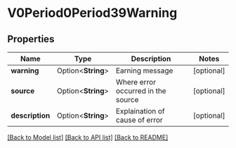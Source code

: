 # V0Period0Period39Warning

## Properties

Name | Type | Description | Notes
------------ | ------------- | ------------- | -------------
**warning** | Option<**String**> | Earning message | [optional]
**source** | Option<**String**> | Where error occurred in the source | [optional]
**description** | Option<**String**> | Explaination of cause of error | [optional]

[[Back to Model list]](../README.md#documentation-for-models) [[Back to API list]](../README.md#documentation-for-api-endpoints) [[Back to README]](../README.md)


